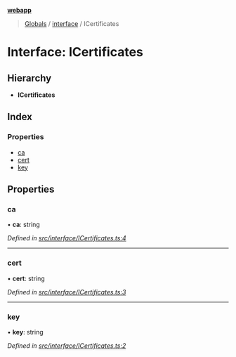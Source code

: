 **[webapp](../README.md)**

> [Globals](../globals.md) / [interface](../modules/interface.md) / ICertificates

# Interface: ICertificates

## Hierarchy

* **ICertificates**

## Index

### Properties

* [ca](interface.icertificates.md#ca)
* [cert](interface.icertificates.md#cert)
* [key](interface.icertificates.md#key)

## Properties

### ca

•  **ca**: string

*Defined in [src/interface/ICertificates.ts:4](https://github.com/BESTUPC/voting-web-app/blob/67fed0c/src/interface/ICertificates.ts#L4)*

___

### cert

•  **cert**: string

*Defined in [src/interface/ICertificates.ts:3](https://github.com/BESTUPC/voting-web-app/blob/67fed0c/src/interface/ICertificates.ts#L3)*

___

### key

•  **key**: string

*Defined in [src/interface/ICertificates.ts:2](https://github.com/BESTUPC/voting-web-app/blob/67fed0c/src/interface/ICertificates.ts#L2)*
